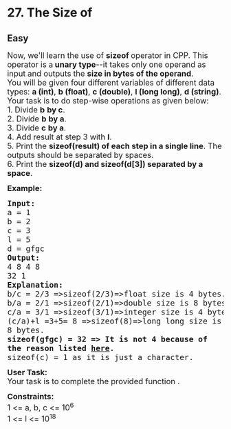 # 27. The Size of
## Easy 
<div class="problem-statement">
                <p></p><p><span style="font-size:18px">Now, we'll learn the use of <strong>sizeof </strong>operator in CPP. This operator is a<strong> unary type</strong>--it takes only one operand as input and outputs the <strong>size in bytes of the operand</strong>.<br>
You will be given four different variables of different data types: <strong>a (int)</strong>, <strong>b (float)</strong>, <strong>c (double)</strong>, <strong>l (long long)</strong>, <strong>d (string)</strong>. Your task is to do step-wise operations as given below:<br>
1. Divide <strong>b</strong> <strong>by c</strong>.<br>
2. Divide <strong>b</strong> <strong>by a</strong>.<br>
3. Divide <strong>c</strong> <strong>by a</strong>.<br>
4. Add result at step 3 with <strong>l</strong>.<br>
5. Print the <strong>sizeof(result) of each step in a single line</strong>. The outputs should be separated by spaces.<br>
6. Print the <strong>sizeof(d) and sizeof(d[3]) separated by a space</strong>.</span></p>

<p><span style="font-size:18px"><strong>Example:</strong></span></p>

<pre><span style="font-size:18px"><strong>Input:</strong>
a = 1 
b = 2
c = 3
l = 5
d = gfgc
<strong>Output:
</strong>4 8 4 8
32 1
<strong>Explanation:
</strong>b/c = 2/3 =&gt;sizeof(2/3)=&gt;float size is 4 bytes.
b/a = 2/1 =&gt;sizeof(2/1)=&gt;double size is 8 bytes.
c/a = 3/1 =&gt;sizeof(3/1)=&gt;integer size is 4 bytes.
(c/a)+l =3+5= 8 =&gt;sizeof(8)=&gt;long long size is 
8 bytes.</span>
<span style="font-size:18px"><strong>sizeof(gfgc) = 32 =&gt; It is not 4 because of 
the reason listed </strong><strong><a href="https://stackoverflow.com/questions/3770781/why-is-sizeofstring-32" target="_blank">here</a>.</strong></span>
<span style="font-size:18px">sizeof(c) = 1 as it is just a character.</span>
</pre>

<p><span style="font-size:18px"><strong>User Task: </strong><br>
Your task is to complete the provided function . </span></p>

<p><span style="font-size:18px"><strong>Constraints:</strong><br>
1 &lt;= a, b, c &lt;= 10<sup>6</sup><br>
1 &lt;= l &lt;= 10<sup>18</sup></span></p>
 <p></p>
            </div>